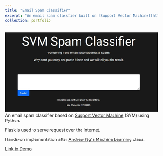```yaml
---
title: "Email Spam Classifier"
excerpt: "An email spam classfier built on [Support Vector Machine](https://en.wikipedia.org/wiki/Support-vector_machine)<img src='/images/spam-classifier.jpg'>"
collection: portfolio
---
```


![img](/images/spam-classifier.jpg)
An email spam classifier based on [Support Vector Machine](https://en.wikipedia.org/wiki/Support-vector_machine) (SVM) using Python.

Flask is used to serve request over the Internet.

Hands-on implementation after [Andrew Ng's Machine Learning](https://www.coursera.org/learn/machine-learning?) class.

[Link to Demo](http://spam.lchenghui.com)
